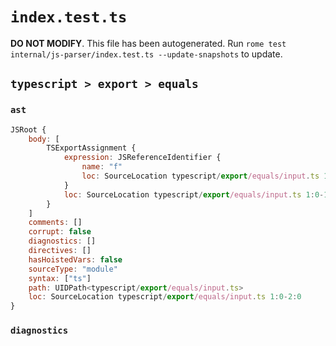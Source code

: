 # `index.test.ts`

**DO NOT MODIFY**. This file has been autogenerated. Run `rome test internal/js-parser/index.test.ts --update-snapshots` to update.

## `typescript > export > equals`

### `ast`

```javascript
JSRoot {
	body: [
		TSExportAssignment {
			expression: JSReferenceIdentifier {
				name: "f"
				loc: SourceLocation typescript/export/equals/input.ts 1:9-1:10 (f)
			}
			loc: SourceLocation typescript/export/equals/input.ts 1:0-1:11
		}
	]
	comments: []
	corrupt: false
	diagnostics: []
	directives: []
	hasHoistedVars: false
	sourceType: "module"
	syntax: ["ts"]
	path: UIDPath<typescript/export/equals/input.ts>
	loc: SourceLocation typescript/export/equals/input.ts 1:0-2:0
}
```

### `diagnostics`

```

```
